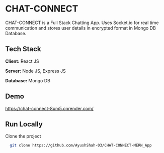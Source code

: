 # CHAT-CONNECT

CHAT-CONNECT is a Full Stack Chatting App.
Uses Socket.io for real time communication and stores user details in encrypted format in Mongo DB Database.

## Tech Stack

**Client:** React JS

**Server:** Node JS, Express JS

**Database:** Mongo DB


## Demo

https://chat-connect-8um5.onrender.com/

## Run Locally

Clone the project

```bash
  git clone https://github.com/AyushShah-03/CHAT-CONNECT-MERN_App
```